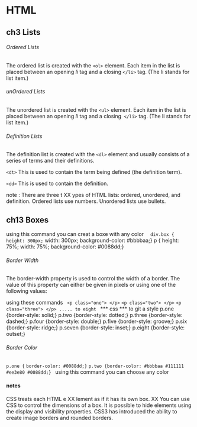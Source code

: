 # HTML 
## ch3 Lists
###### Ordered Lists
The ordered list is created with the ```<ol>``` element.
Each item in the list is placed between an opening *li* tag
and a closing ```</li>``` tag. (The li stands for list item.)

###### unOrdered Lists
The unordered list is created with the ```<ul>``` element.
Each item in the list is placed between an opening *li* tag
and a closing``` </li>``` tag. (The li stands for list item.)

###### Definition Lists
The definition list is created with the ```<dl>``` element and usually consists of a series of terms and their definitions.

```<dt>```
This is used to contain the term being defined (the definition
term).

```<dd>```
This is used to contain the definition.

note : There are three t XX ypes of HTML lists: ordered,
unordered, and definition.
Ordered lists use numbers.
Unordered lists use bullets.

## ch13 Boxes 
using this command you can creat a boxe with any color ```  div.box { height: 300px;```
width: 300px;
background-color: #bbbbaa;}
p {
height: 75%; width: 75%;
background-color: #0088dd;} 

###### Border Width
The border-width property is used to control the width
of a border. The value of this property can either be given
in pixels or using one of the following values:

using these commands
``` <p class="one"> </p>```
```<p class="two"> </p>```
```<p class="three"> </p> ..... to eight ```
*** css ***
to git a style
p.one {border-style: solid;}
p.two {border-style: dotted;}
p.three {border-style: dashed;}
p.four {border-style: double;}
p.five {border-style: groove;}
p.six {border-style: ridge;}
p.seven {border-style: inset;}
p.eight {border-style: outset;}

 ###### Border Color
  ```p.one {```
```border-color: #0088dd;}```
```p.two {border-color: #bbbbaa #111111 #ee3e80 #0088dd;} ```
 using this command you can choose any color

 #### notes 
 CSS treats each HTML e XX lement as if it has its own box.
XX You can use CSS to control the dimensions of a box.
It is possible to hide elements using the display and
visibility properties.
CSS3 has introduced the ability to create image
borders and rounded borders.